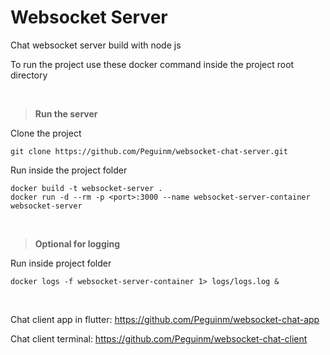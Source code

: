 # Websocket Server

Chat websocket server build with node js

To run the project use these docker command inside the project root directory

<br>

> **Run the server**

Clone the project

```
git clone https://github.com/Peguinm/websocket-chat-server.git
```

Run inside the project folder

```
docker build -t websocket-server .
docker run -d --rm -p <port>:3000 --name websocket-server-container websocket-server

```

<br>

> **Optional for logging**

Run inside project folder

```
docker logs -f websocket-server-container 1> logs/logs.log &

```

<br>

Chat client app in flutter: https://github.com/Peguinm/websocket-chat-app

Chat client terminal: https://github.com/Peguinm/websocket-chat-client
